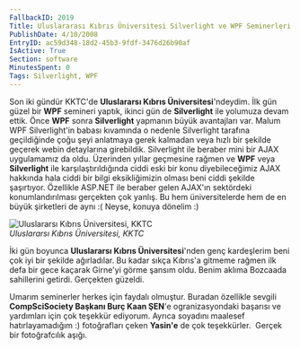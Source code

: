```yaml
---
FallbackID: 2019
Title: Uluslararası Kıbrıs Üniversitesi Silverlight ve WPF Seminerleri
PublishDate: 4/10/2008
EntryID: ac59d348-18d2-45b3-9fdf-3476d26b90af
IsActive: True
Section: software
MinutesSpent: 0
Tags: Silverlight, WPF
---
```

Son iki gündür KKTC'de **Uluslararsı Kıbrıs Üniversitesi**'ndeydim. İlk
gün güzel bir **WPF** semineri yaptık, ikinci gün de **Silverlight** ile
yolumuza devam ettik. Önce **WPF** sonra **Silverlight** yapmanın büyük
avantajları var. Malum WPF Silverlight'in babası kıvamında o nedenle
Silverlight tarafına geçildiğinde çoğu şeyi anlatmaya gerek kalmadan
veya hızlı bir şekilde geçerek webin detaylarına girebildik. Silverlight
ile beraber mini bir AJAX uygulamamız da oldu. Üzerinden yıllar
geçmesine rağmen ve **WPF** veya **Silverlight** ile
karşılaştırıldığında ciddi eski bir konu diyebileceğimiz AJAX hakkında
hala ciddi bir bilgi eksikliğimizin olması beni ciddi şekilde
şaşırtıyor. Özellikle ASP.NET ile beraber gelen AJAX'ın sektördeki
konumlandırılması gerçekten çok yanlış. Bu hem üniversitelerde hem de en
büyük şirketleri de aynı :( Neyse, konuya dönelim :)

![Uluslararsı Kıbrıs Üniversitesi,
KKTC](http://cdn.daron.yondem.com/assets/2019/10042008_1.jpg)\
*Uluslararsı Kıbrıs Üniversitesi, KKTC*

İki gün boyunca **Uluslararsı Kıbrıs Üniversitesi**'nden genç
kardeşlerim beni çok iyi bir şekilde ağırladılar. Bu kadar sıkça
Kıbrıs'a gitmeme rağmen ilk defa bir gece kaçarak Girne'yi görme şansım
oldu. Benim aklıma Bozcaada sahillerini getirdi. Gerçekten güzeldi.

Umarım seminerler herkes için faydalı olmuştur. Buradan özellikle
sevgili **CompSciSociety Başkanı Burç Kaan ŞEN**'e ogranizasyondaki
başarısı ve yardımları için çok teşekkür ediyorum. Ayrıca soyadını
maalesef hatırlayamadığım :) fotoğrafları çeken **Yasin'e** de çok
teşekkürler.  Gerçek bir fotoğrafcılık aşığı.


